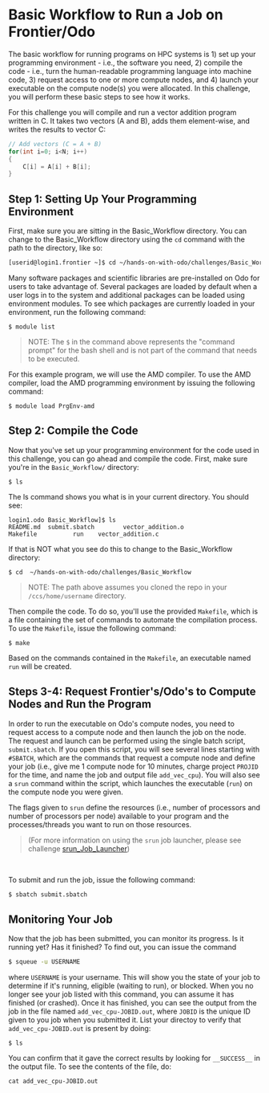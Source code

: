 # Basic Workflow to Run a Job on Frontier/Odo

The basic workflow for running programs on HPC systems is 1) set up your programming environment - i.e., the software you need, 2) compile the code - i.e., turn the human-readable programming language into machine code, 3) request access to one or more compute nodes, and 4) launch your executable on the compute node(s) you were allocated. In this challenge, you will perform these basic steps to see how it works.

For this challenge you will compile and run a vector addition program written in C. It takes two vectors (A and B), adds them element-wise, and writes the results to vector C:

```c
// Add vectors (C = A + B)
for(int i=0; i<N; i++)
{
    C[i] = A[i] + B[i];
}
```

## Step 1: Setting Up Your Programming Environment

First, make sure you are sitting in the Basic_Workflow directory. You can change to the Basic_Workflow directory using the `cd` command with the path to the directory, like so:

```bash
[userid@login1.frontier ~]$ cd ~/hands-on-with-odo/challenges/Basic_Workflow
```

Many software packages and scientific libraries are pre-installed on Odo for users to take advantage of. Several packages are loaded by default when a user logs in to the system and additional packages can be loaded using environment modules. To see which packages are currently loaded in your environment, run the following command:

```
$ module list
``` 

> NOTE: The `$` in the command above represents the "command prompt" for the bash shell and is not part of the command that needs to be executed.

For this example program, we will use the AMD compiler. To use the AMD compiler, load the AMD programming environment by issuing the following command:

```
$ module load PrgEnv-amd
```

## Step 2: Compile the Code

Now that you've set up your programming environment for the code used in this challenge, you can go ahead and compile the code. First, make sure you're in the `Basic_Workflow/` directory:

```
$ ls  
```
The ls command shows you what is in your current directory. You should see: 

```
login1.odo Basic_Workflow]$ ls
README.md  submit.sbatch	    vector_addition.o
Makefile	      run	 vector_addition.c

```

If that is NOT what you see do this to change to the Basic_Workflow directory: 


```
$ cd  ~/hands-on-with-odo/challenges/Basic_Workflow
```

> NOTE: The path above assumes you cloned the repo in your `/ccs/home/username` directory.

Then compile the code. To do so, you'll use the provided `Makefile`, which is a file containing the set of commands to automate the compilation process. To use the `Makefile`, issue the following command:

```
$ make
```

Based on the commands contained in the `Makefile`, an executable named `run` will be created.

## Steps 3-4: Request Frontier's/Odo's to Compute Nodes and Run the Program

In order to run the executable on Odo's compute nodes, you need to request access to a compute node and then launch the job on the node. The request and launch can be performed using the single batch script, `submit.sbatch`. If you open this script, you will see several lines starting with `#SBATCH`, which are the commands that request a compute node and define your job (i.e., give me 1 compute node for 10 minutes, charge project `PROJID` for the time, and name the job and output file `add_vec_cpu`). You will also see a `srun` command within the script, which launches the executable (`run`) on the compute node you were given. 

The flags given to `srun` define the resources (i.e., number of processors and number of processors per node) available to your program and the processes/threads you want to run on those resources. 

> (For more information on using the `srun` job launcher, please see challenge [srun\_Job\_Launcher](../srun_Job_Launcher))

&nbsp;

To submit and run the job, issue the following command:

```bash
$ sbatch submit.sbatch
```

## Monitoring Your Job

Now that the job has been submitted, you can monitor its progress. Is it running yet? Has it finished? To find out, you can issue the command 

```bash
$ squeue -u USERNAME
```

where `USERNAME` is your username. This will show you the state of your job to determine if it's running, eligible (waiting to run), or blocked. When you no longer see your job listed with this command, you can assume it has finished (or crashed). Once it has finished, you can see the output from the job in the file named `add_vec_cpu-JOBID.out`, where `JOBID` is the unique ID given to you job when you submitted it. 
List your directoy to verify that `add_vec_cpu-JOBID.out` is present by doing: 
```
$ ls
```
You can confirm that it gave the correct results by looking for `__SUCCESS__` in the output file. To see the contents of the file, do: 

```
cat add_vec_cpu-JOBID.out
```


